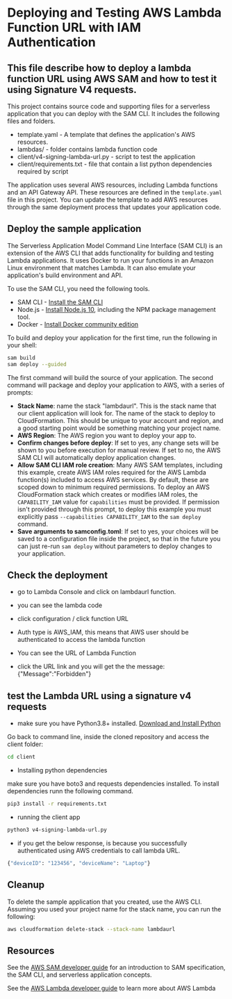 # Deploying and Testing AWS Lambda Function URL with IAM Authentication

## This file describe how to deploy a lambda function URL using AWS SAM and how to test it using Signature V4 requests. 

This project contains source code and supporting files for a serverless application that you can deploy with the SAM CLI. It includes the following files and folders.

- template.yaml - A template that defines the application's AWS resources.
- lambdas/ - folder contains lambda function code
- client/v4-signing-lambda-url.py - script to test the application
- client/requirements.txt - file that contain a list python dependencies required by script

The application uses several AWS resources, including Lambda functions and an API Gateway API. These resources are defined in the `template.yaml` file in this project. You can update the template to add AWS resources through the same deployment process that updates your application code.

## Deploy the sample application

The Serverless Application Model Command Line Interface (SAM CLI) is an extension of the AWS CLI that adds functionality for building and testing Lambda applications. It uses Docker to run your functions in an Amazon Linux environment that matches Lambda. It can also emulate your application's build environment and API.

To use the SAM CLI, you need the following tools.

* SAM CLI - [Install the SAM CLI](https://docs.aws.amazon.com/serverless-application-model/latest/developerguide/serverless-sam-cli-install.html)
* Node.js - [Install Node.js 10](https://nodejs.org/en/), including the NPM package management tool.
* Docker - [Install Docker community edition](https://hub.docker.com/search/?type=edition&offering=community)

To build and deploy your application for the first time, run the following in your shell:

```bash
sam build
sam deploy --guided
```

The first command will build the source of your application. The second command will package and deploy your application to AWS, with a series of prompts:

* **Stack Name**: name the stack "lambdaurl". This is the stack name that our client application will look for. The name of the stack to deploy to CloudFormation. This should be unique to your account and region, and a good starting point would be something matching your project name.
* **AWS Region**: The AWS region you want to deploy your app to.
* **Confirm changes before deploy**: If set to yes, any change sets will be shown to you before execution for manual review. If set to no, the AWS SAM CLI will automatically deploy application changes.
* **Allow SAM CLI IAM role creation**: Many AWS SAM templates, including this example, create AWS IAM roles required for the AWS Lambda function(s) included to access AWS services. By default, these are scoped down to minimum required permissions. To deploy an AWS CloudFormation stack which creates or modifies IAM roles, the `CAPABILITY_IAM` value for `capabilities` must be provided. If permission isn't provided through this prompt, to deploy this example you must explicitly pass `--capabilities CAPABILITY_IAM` to the `sam deploy` command.
* **Save arguments to samconfig.toml**: If set to yes, your choices will be saved to a configuration file inside the project, so that in the future you can just re-run `sam deploy` without parameters to deploy changes to your application.

## Check the deployment

* go to Lambda Console and click on lambdaurl function.

* you can see the lambda code

* click configuration / click function URL

* Auth type is AWS_IAM, this means that AWS user should be authenticated to access the lambda function

* You can see the URL of Lambda Function

* click the URL link and you will get the the message: {"Message":"Forbidden"}

## test the Lambda URL using a signature v4 requests

* make sure you have Python3.8+ installed. [Download and Install Python](https://www.python.org/downloads/)

Go back to command line, inside the cloned repository and access the client folder:

```bash
cd client
```

* Installing python dependencies	

make sure you have boto3 and requests dependencies installed.
To install dependencies runn the following command.

```bash
pip3 install -r requirements.txt
```

* running the client app	

```bash
python3 v4-signing-lambda-url.py
```

* if you get the below response, is because you successfully authenticated using AWS credentials to call lambda URL.

```bash
{"deviceID": "123456", "deviceName": "Laptop"} 
```

## Cleanup

To delete the sample application that you created, use the AWS CLI. Assuming you used your project name for the stack name, you can run the following:

```bash
aws cloudformation delete-stack --stack-name lambdaurl
```

## Resources

See the [AWS SAM developer guide](https://docs.aws.amazon.com/serverless-application-model/latest/developerguide/what-is-sam.html) for an introduction to SAM specification, the SAM CLI, and serverless application concepts.

See the [AWS Lambda developer guide](https://docs.aws.amazon.com/lambda/latest/dg/welcome.html) to learn more about AWS Lambda